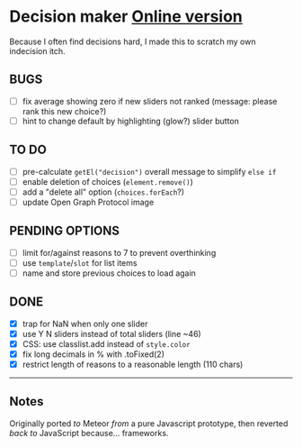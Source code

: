 # Decision maker [Online version](https://daveeveritt.github.io/decision-maker/)

Because I often find decisions hard, I made this to scratch my own indecision itch.

## BUGS

- [ ] fix average showing zero if new sliders not ranked (message: please rank this new choice?)
- [ ] hint to change default by highlighting (glow?) slider button

## TO DO

- [ ] pre-calculate `getEl("decision")` overall message to simplify `else if`
- [ ] enable deletion of choices (`element.remove()`)
- [ ] add a "delete all" option (`choices.forEach`?)
- [ ] update Open Graph Protocol image

## PENDING OPTIONS

- [ ] limit for/against reasons to 7 to prevent overthinking
- [ ] use `template`/`slot` for list items
- [ ] name and store previous choices to load again

## DONE

- [x] trap for NaN when only one slider
- [x] use Y N sliders instead of total sliders (line ~46)
- [x] CSS: use classlist.add instead of `style.color`
- [x] fix long decimals in % with .toFixed(2)
- [x] restrict length of reasons to a reasonable length (110 chars)

<!-- ## Greame’s suggestion

For the model, remove "for" and "against" to simplify. Just take the average or the weighted average if you add weights (0.0 - 1.0). For the interface, address each individual item in isolation to allow for a clear focus. You can present the summary on a separate page to avoid distraction. All handled via localstorage or similar. -->

---

## Notes

Originally ported *to* Meteor *from* a pure Javascript prototype, then reverted *back to* JavaScript because… frameworks.
